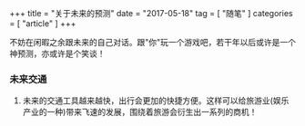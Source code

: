 +++
title = "关于未来的预测"
date = "2017-05-18"
tag = [ "随笔" ]
categories = [ "article" ]
+++

不妨在闲暇之余跟未来的自己对话。跟"你"玩一个游戏吧，若干年以后或许是一个神预测，亦或许是个笑谈！
<!--more-->
### 未来交通

1. 未来的交通工具越来越快，出行会更加的快捷方便。这样可以给旅游业(娱乐产业的一种)带来飞速的发展，围绕着旅游会衍生出一系列的商机！
